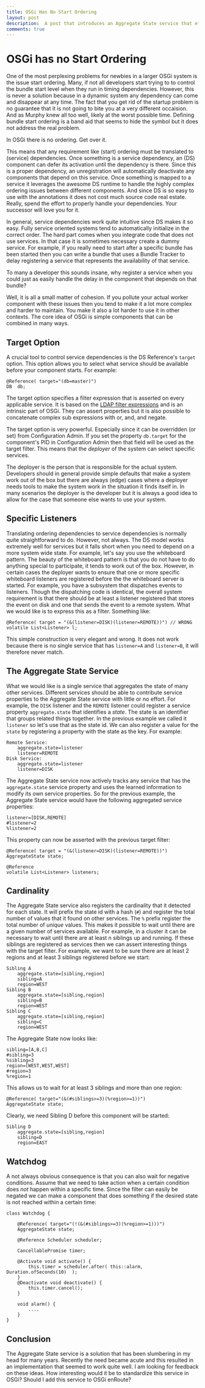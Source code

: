 ```yaml
---
title: OSGi Has No Start Ordering
layout: post
description:  A post that introduces an Aggregate State service that efficiently addresses the problem when a service should begin in a dynamic environment.
comments: true
---
```


# OSGi has no Start Ordering

One of the most perplexing problems for newbies in a larger OSGi system is the issue start ordering. Many, if not all developers start trying to to control the bundle start level when they run in timing dependencies. However, this is never a solution because in a dynamic system any dependency can come and disappear at any time. The fact that you get rid of the startup problem is no guarantee that it is not going to bite you at a very different occaision. And as Murphy knew all too well, likely at the worst possible time. Defining bundle start ordering is a band aid that seems to hide the symbol but it does not address the real problem.

In OSGi there is no ordering. Get over it.

This means that any requirement like (start) ordering must be translated to (service) dependencies. Once something is a service dependency, an (DS) component can defer its activation until the dependency is there. Since this is a proper dependency, an unregistration will automatically deactivate any components that depend on this service. Once something is mapped to a service it leverages the awesome DS runtime to handle the highly complex ordering issues between different components. And since DS is so easy to use with the annotations it does not cost much source code real estate. Really, spend the effort to properly handle your dependencies. Your successor will love you for it.

In general, service dependencies work quite intuitive since DS makes it so easy. Fully service oriented systems tend to automatically initialize in the correct order. The hard part comes when you integrate code that does not use services. In that case it is sometimes necessary create a dummy service. For example, if you really need to start after a specific bundle has been started then you can write a bundle that uses a Bundle Tracker to delay registering a service that represents the availability of that service.

To many a developer this sounds insane, why register a service when you could just as easily handle the delay in the component that depends on that bundle?

Well, it is all a small matter of cohesion. If you pollute your actual worker component with these issues then you tend to make it a lot more complex and harder to maintain. You make it also a lot harder to use it in other contexts. The core idea of OSGi is simple components that can be combined in many ways.

## Target Option

A crucial tool to control service dependencies is the DS Reference's `target` option. This option allows you to select what service should be available before your component starts. For example:

	@Reference( target="(db=master)")
	DB	db;

The target option specifies a filter expression that is asserted on every applicable service. It is based on the [LDAP filter expressions][1] and is an intrinsic part of OSGi. They can assert properties but it is also possible to concatenate complex sub expressions with or, and, and negate.

The target option is very powerful. Especially since it can be overridden (or set) from Configuration Admin. If you set the property `db.target` for the component's PID in Configuration Admin then that field will be used as the target filter. This means that the _deployer_ of the system can select specific services.

The deployer is the person that is responsible for the actual system. Developers should in general provide simple defaults that make a system work out of the box but there are always (edge) cases where a deployer needs tools to make the system work in the situation it finds itself in. In many scenarios the deployer is the developer but it is always a good idea to allow for the case that someone else wants to use your system.

## Specific Listeners

Translating ordering dependencies to service dependencies is normally quite straightforward to do. However, not always. The DS model works extremely well for services but it falls short when you need to depend on a more system wide state. For example, let's say you use the whiteboard pattern. The beauty of the whiteboard pattern is that you do not have to do anything special to participate, it tends to work out of the box. However, in certain cases the deployer wants to ensure that one or more specific whiteboard listeners are registered before the the whiteboard server is started. For example, you have a subsystem that dispatches events to listeners. Though the dispatching code is identical, the overall system requirement is that there should be at least a listener registered that stores the event on disk and one that sends the event to a remote system. What we would like is to express this as a filter. Something like:

	@Reference( target = "(&(listener=DISK)(listener=REMOTE))") // WRONG
	volatile List<Listener> l;

This simple construction is very elegant and wrong. It does not work because there is no single service that has `listener=A` and `listener=B`, it will therefore never match.

## The Aggregate State Service

What we would like is a single service that aggregates the state of many other services. Different services should be able to contribute service properties to the Aggregate State service with little or no effort. For example, the `DISK` listener and the `REMOTE` listener could register a service property `aggregate.state` that identifies a _state_. The state is an identifier that groups related things together. In the previous example we called it `listener` so let's use that as the state id. We can also register a value for the `state` by registering a property with the state as the key. For example:

	Remote Service:
		aggregate.state=listener
		listener=REMOTE
	Disk Service:
		aggregate.state=listener
		listener=DISK

The Aggregate State service now actively tracks any service that has the `aggregate.state` service property and uses the learned information to modify its own service properties. So for the previous example, the Aggregate State service would have the following aggregated service properties:

	listener=[DISK,REMOTE]
	#listener=2
	%listener=2

This property can now be asserted with the previous target filter:

	@Reference( target = "(&(listener=DISK)(listener=REMOTE))")
	AggregateState state;

	@Reference
	volatile List<Listener> listeners;

## Cardinality

The Aggregate State service also registers the cardinality that it detected for each state. It will prefix the state id with a hash (`#`) and register the total number of values that it found on other services. The `%` prefix register the total number of _unique_ values. This makes it possible to wait until there are a given number of services available. For example, in a cluster it can be necessary to wait until there are at least n siblings up and running. If these siblings are registered as services then we can assert interesting things with the target filter. For example, we want to be sure there are at least 2 regions and at least 3 siblings registered before we start:

	Sibling A
		aggregate.state=[sibling,region]
		sibling=A
		region=WEST
	Sibling B
		aggregate.state=[sibling,region]
		sibling=B
		region=WEST
	Sibling C
		aggregate.state=[sibling,region]
		sibling=C
		region=WEST

The Aggregate State now looks like:

	sibling=[A,B,C]
	#sibling=3
	%sibling=3
	region=[WEST,WEST,WEST]
	#region=3
	%region=1

This allows us to wait for at least 3 siblings and more than one region:

	@Reference( target="(&(#siblings>=3)(%region>=1))")
	AggregateState state;

Clearly, we need Sibling D before this component will be started:

	Sibling D
		aggregate.state=[sibling,region]
		sibling=D
		region=EAST

## Watchdog

A not always obvious consequence is that you can also wait for negative conditions. Assume that we need to take action when a certain condition does _not_ happen within a specific time. Since the filter can easily be negated we can make a component that does something if the desired state is not reached within a certain time:

	class Watchdog {

		@Reference( target="(!(&(#siblings>=3)(%region>=1)))")
		AggregateState state;

		@Reference Scheduler scheduler;

		CancellablePromise timer;

		@Activate void activate() {
			this.timer = scheduler.after( this::alarm, Duration.ofSeconds(10)  );
		}
		@Deactivate void deactivate() {
			this.timer.cancel();
		}

		void alarm() {
			....
		}
	}


## Conclusion

The Aggregate State service is a solution that has been slumbering in my head for many years. Recently the need became acute and this resulted in an implementation that seemed to work quite well. I am looking for feedback on these ideas. How interesting would it be to standardize this service in OSGi? Should I add this service to OSGi enRoute?

[1]: https://www.ldap.com/ldap-filters